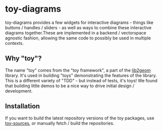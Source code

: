 toy-diagrams
============

toy-diagrams provides a few widgets for interactive diagrams - things like
buttons / handles / sliders - as well as ways to combine these interactive
diagrams together.These are implemented in a backend / vectorspace agnostic
fashion, allowing the same code to possibly be used in multiple contexts.

Why "toy"?
----------

The name \"toy\" comes from the \"toy framework\", a part of the
[lib2geom](http://lib2geom.sourceforge.net) library. It's used in building
"toys" demonstrating the features of the library.  This is a different variety
of "TDD" - but instead of tests, it's toys! We found that building little demos
to be a nice way to drive initial design / development.

Installation
------------

If you want to build the latest repository versions of the toy packages, use
[toy-sources](https://github.com/mgsloan/toy-sources), or manually fetch /
build the repositories.
